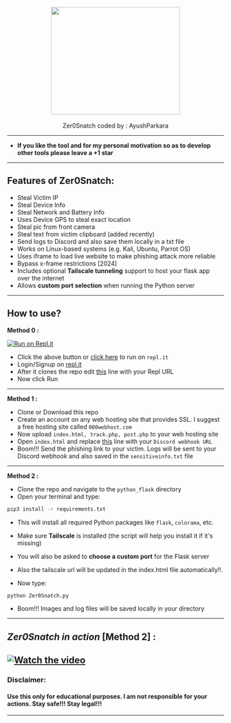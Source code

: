 <p align="center">
      <img src="https://wallpapercave.com/uwp/uwp757693.gif" height="250px" width="300px" ></img>
      <br><br>
      Zer0Snatch coded by : AyushParkara
 </p>
 
 ---
 * **If you like the tool and for my personal motivation so as to develop other tools please leave a +1 star** 
 ---
 ## Features of Zer0Snatch:
 - Steal Victim IP
 - Steal Device Info
 - Steal Network and Battery Info
 - Uses Device GPS to steal exact location
 - Steal pic from front camera
 - Steal text from victim clipboard (added recently) 
 - Send logs to Discord and also save them locally in a txt file
 - Works on Linux-based systems (e.g. Kali, Ubuntu, Parrot OS)
 - Uses iframe to load live website to make phishing attack more reliable
 - Bypass x-frame restrictions [2024]
 - Includes optional **Tailscale tunneling** support to host your flask app over the internet
 - Allows **custom port selection** when running the Python server
 ---
 
 ## How to use?
 
<p>
      <b>Method 0 :</b></p>

  [![Run on Repl.it](https://repl.it/badge/github/AyushParkara/Zer0Snatch)](https://repl.it/github/AyushParkara/Zer0Snatch)

- Click the above button or [click here](https://repl.it/github/AyushParkara/Zer0Snatch) to run on `repl.it`
- Login/Signup on [repl.it](https://repl.it)
- After it clones the repo edit <a href="https://github.com/AyushParkara/Zer0Snatch/blob/main/index.html">this</a> line with your Repl URL
- Now click Run
---
 <p>
      <b>Method 1 :</b></p>
            
- Clone or Download this repo
- Create an account on any web hosting site that provides SSL. I suggest a free hosting site called ```000webhost.com```
- Now upload ```index.html, track.php, post.php``` to your web hosting site
- Open ```index.html``` and replace <a href="https://github.com/AyushParkara/Zer0Snatch/blob/main/index.html">this</a> line with your ```Discord webhook URL```  
- Boom!!! Send the phishing link to your victim. Logs will be sent to your Discord webhook and also saved in the ```sensitiveinfo.txt``` file      
      
---       
<p>
      <b>Method 2 :</b></p>
      
- Clone the repo and navigate to the ```python_flask``` directory      
- Open your terminal and type:

```bash
pip3 install -r requirements.txt
```

- This will install all required Python packages like `flask`, `colorama`, etc.
    
- Make sure **Tailscale** is installed (the script will help you install it if it's missing)
    
- You will also be asked to **choose a custom port** for the Flask server
    
- Also the tailscale url will be updated in the index.html file automatically!!.
    
- Now type:
    
```bash
python Zer0Snatch.py
```

- Boom!!! Images and log files will be saved locally in your directory
    
---

## _Zer0Snatch in action_ [Method 2] :

[![Watch the video](https://img.youtube.com/vi/ikVjU0C-ydY/0.jpg)](https://youtu.be/ikVjU0C-ydY)
---

### Disclaimer:

#### Use this only for educational purposes. I am not responsible for your actions. Stay safe!!! Stay legal!!!

---
